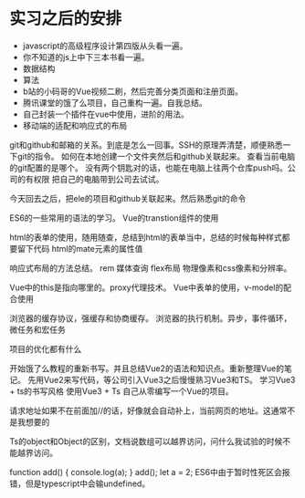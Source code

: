 # 实习之后的安排

* javascript的高级程序设计第四版从头看一遍。
* 你不知道的js上中下三本书看一遍。
* 数据结构
* 算法
* b站的小码哥的Vue视频二刷，然后完善分类页面和注册页面。
* 腾讯课堂的饿了么项目，自己重构一遍。自我总结。
* 自己封装一个插件在vue中使用，进阶的用法。
* 移动端的适配和响应式的布局

git和github和邮箱的关系。到底是怎么一回事。SSH的原理弄清楚，顺便熟悉一下git的指令。
如何在本地创建一个文件夹然后和github关联起来。
查看当前电脑的git配置的是哪个。
没有两个钥匙对的话，也能在电脑上往两个仓库push吗。公司的有权限
把自己的电脑带到公司去试试。

今天回去之后，把ele的项目和github关联起来。然后熟悉git的命令

ES6的一些常用的语法的学习。
Vue的transtion组件的使用

html的表单的使用，随用随查，总结到html的表单当中，总结的时候每种样式都要留下代码
html的mate元素的属性值

响应式布局的方法总结。 rem 媒体查询 flex布局
物理像素和css像素和分辨率。

Vue中的this是指向哪里的。proxy代理技术。
Vue中表单的使用，v-model的配合使用

浏览器的缓存协议，强缓存和协商缓存。
浏览器的执行机制。异步，事件循环，微任务和宏任务

项目的优化都有什么

开始饿了么教程的重新书写。并且总结Vue2的语法和知识点。重新整理Vue的笔记。
先用Vue2来写代码，等公司引入Vue3之后慢慢熟习Vue3和TS。
学习Vue3 + ts的书写风格
使用Vue3 + Ts 自己从零编写一个Vue的项目。

请求地址如果不在前面加//的话，好像就会自动补上，当前网页的地址。这通常不是我想要的

Ts的object和Object的区别，文档说数组可以越界访问，问什么我试验的时候不能越界访问。

function add() {
    console.log(a);
}
add();
let a = 2;
ES6中由于暂时性死区会报错，但是typescript中会输undefined。